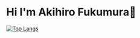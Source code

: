 # Hi I'm Akihiro Fukumura👋

[![Top Langs](https://github-readme-stats.vercel.app/api/top-langs/?username=akihirofukumura
)](https://github.com/akihirofukumura/github-readme-stats)

<!--
**akihirofukumura/akihirofukumura** is a ✨ _special_ ✨ repository because its `README.md` (this file) appears on your GitHub profile.

Here are some ideas to get you started:

- 🔭 I’m currently working on ...
- 🌱 I’m currently learning ...
- 👯 I’m looking to collaborate on ...
- 🤔 I’m looking for help with ...
- 💬 Ask me about ...
- 📫 How to reach me: ...
- 😄 Pronouns: ...
- ⚡ Fun fact: ...
-->
